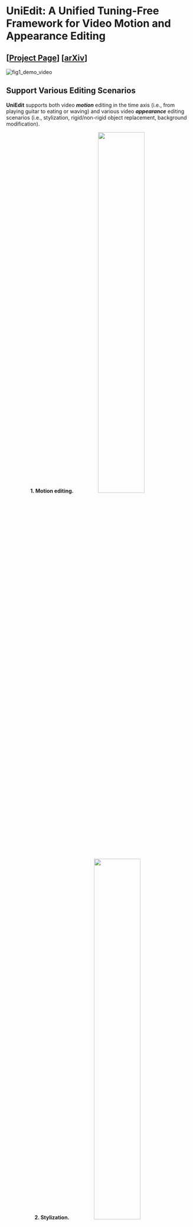 
# UniEdit: A Unified Tuning-Free Framework for Video Motion and Appearance Editing
## [<a href="https://jianhongbai.github.io/UniEdit/" target="_blank">Project Page</a>] [<a href="https://arxiv.org/abs/2402.13185" target="_blank">arXiv</a>]


![fig1_demo_video](https://github.com/JianhongBai/UniEdit/assets/74419686/c18d11a1-fe02-473e-9133-65758b787bed)


## Support Various Editing Scenarios

**UniEdit** supports both video ***motion*** editing in the time axis (i.e., from playing guitar to eating or waving) and various video ***appearance*** editing scenarios (i.e., stylization, rigid/non-rigid object replacement, background modification).


<div align="center">
  
  **1. Motion editing.**
  <img src="https://github.com/JianhongBai/UniEdit/assets/74419686/4b66c473-21f0-41ee-9371-d1c1441cef86" style="width: 50%; margin-top: 0px;"/>
</div>
<div align="center">

  **2. Stylization.**
  <img src="https://github.com/JianhongBai/UniEdit/assets/74419686/c3caf23b-933e-400d-aaa3-343c9a440a4a" style="width: 50%; margin-top: 0px;"/>
</div>
<div align="center">
  
  **3. Rigid object replacement.**
  <img src="https://github.com/JianhongBai/UniEdit/assets/74419686/407747c7-45c9-44f4-8c28-c698bbdd2757" style="width: 50%; margin-top: 0px;"/>
</div>
<div align="center">
  
  **4. Non-rigid object replacement.**
  <img src="https://github.com/JianhongBai/UniEdit/assets/74419686/2e7117cd-0641-48f6-ac39-8da3cfbb7f70" style="width: 50%; margin-top: 0px;"/>
</div>
<div align="center">
  
  **5. Background modification.**
  <img src="https://github.com/JianhongBai/UniEdit/assets/74419686/90f6eff3-9a15-4dee-8d11-5ee2a7223514" style="width: 50%; margin-top: 0px;"/>
</div>

## Introduction
>**Abstract:** Recent advances in text-guided video editing have showcased promising results in appearance editing (e.g., stylization). However, video motion editing in the temporal dimension (e.g., from eating to waving), which distinguishes video editing from image editing, is underexplored. In this work, we present UniEdit, a tuning-free framework that supports both video motion and appearance editing by harnessing the power of a pre-trained text-to-video generator within an inversion-then-generation framework. To realize motion editing while preserving source video content, based on the insights that temporal and spatial self-attention layers encode inter-frame and intra-frame dependency respectively, we introduce auxiliary motion-reference and reconstruction branches to produce text-guided motion and source features respectively. The obtained features are then injected into the main editing path via temporal and spatial self-attention layers. Extensive experiments demonstrate that UniEdit covers video motion editing and various appearance editing scenarios, and surpasses the state-of-the-art methods.

**Features**:<br>

- **Versatile**: supports both video motion editing and various video appearance editing scenarios.
- **Tuning-free**: no training or optimization required.
- **Flexibility**: compatible with off-the-shelf T2V models.

## Demo
<!-- https://github.com/JianhongBai/UniEdit/assets/74419686/0f1bf5a8-600b-4834-a734-74ea8104971f -->


Please visit the [project webpage](https://jianhongbai.github.io/UniEdit/) to see more results and information.

## Updates

- [ ] :computer: Code (coming soon).
- [x] :page_facing_up: Paper released on [arXiv](https://arxiv.org/abs/2402.13185).
